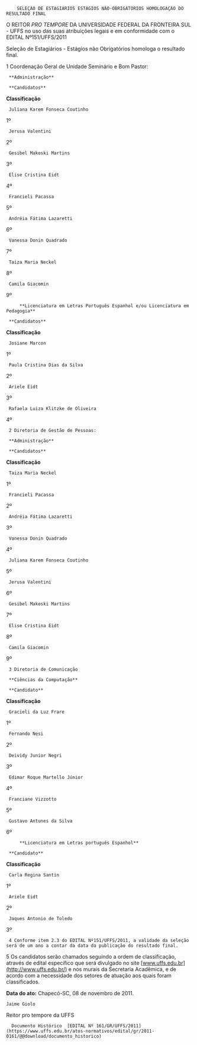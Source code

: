         SELEÇÃO DE ESTAGIÁRIOS ESTÁGIOS NÃO-OBRIGATÓRIOS HOMOLOGAÇÃO DO RESULTADO FINAL  

O REITOR *PRO TEMPORE* DA UNIVERSIDADE FEDERAL DA FRONTEIRA SUL - UFFS no uso das suas atribuições legais e em conformidade com o EDITAL Nº151/UFFS/2011

 Seleção de Estagiários - Estágios não Obrigatórios homologa o resultado final.

 1 Coordenação Geral de Unidade Seminário e Bom Pastor:

     **Administração**

     **Candidatos**

   **Classificação**

     Juliana Karem Fonseca Coutinho

   1º

     Jerusa Valentini

   2º

     Gesibel Makoski Martins

   3º

     Elise Cristina Eidt

   4º

     Francieli Pacassa

   5º

     Andréia Fátima Lazaretti

   6º

     Vanessa Donin Quadrado

   7º

     Taiza Maria Neckel

   8º

     Camila Giacomin

   9º

         **Licenciatura em Letras Português Espanhol e/ou Licenciatura em Pedagogia**

     **Candidatos**

   **Classificação**

     Josiane Marcon

   1º

     Paula Cristina Dias da Silva

   2º

     Ariele Eidt

   3º

     Rafaela Luiza Klitzke de Oliveira

   4º

     2 Diretoria de Gestão de Pessoas:

     **Administração**

     **Candidatos**

   **Classificação**

     Taiza Maria Neckel

   1º

     Francieli Pacassa

   2º

     Andréia Fátima Lazaretti

   3º

     Vanessa Donin Quadrado

   4º

     Juliana Karem Fonseca Coutinho

   5º

     Jerusa Valentini

   6º

     Gesibel Makoski Martins

   7º

     Elise Cristina Eidt

   8º

     Camila Giacomin

   9º

     3 Diretoria de Comunicação

     **Ciências da Computação**

     **Candidato**

   **Classificação**

     Gracieli da Luz Frare

   1º

     Fernando Nesi

   2º

     Deividy Junior Negri

   3º

     Edimar Roque Martello Júnior

   4º

     Franciane Vizzotto

   5º

     Gustavo Antunes da Silva

   6º

         **Licenciatura em Letras português Espanhol**

     **Candidato**

   **Classificação**

     Carla Regina Santin

   1º

     Ariele Eidt

   2º

     Jaques Antonio de Toledo

   3º

     4 Conforme item 2.3 do EDITAL Nº151/UFFS/2011, a validade da seleção será de um ano a contar da data da publicação do resultado final.

 5 Os candidatos serão chamados seguindo a ordem de classificação, através de edital específico que será divulgado no site [www.uffs.edu.br](http://www.uffs.edu.br/) e nos murais da Secretaria Acadêmica, e de acordo com a necessidade dos setores de atuação aos quais foram classificados.

  

   **Data do ato:** Chapecó-SC, 08 de novembro de 2011.   
 

    Jaime Giolo   
 Reitor pro tempore da UFFS 

      Documento Histórico  [EDITAL Nº 161/GR/UFFS/2011](https://www.uffs.edu.br/atos-normativos/edital/gr/2011-0161/@@download/documento_historico)     
      